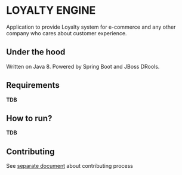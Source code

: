 LOYALTY ENGINE
==============

Application to provide Loyalty system for e-commerce and any other company
who cares about customer experience.

Under the hood
----------

Written on Java 8. Powered by Spring Boot and JBoss DRools.

Requirements
------------

**TDB**


How to run?
-----------

**TDB**

Contributing
------------

See [separate document](docs/CONTRIBUTING.md) about contributing process